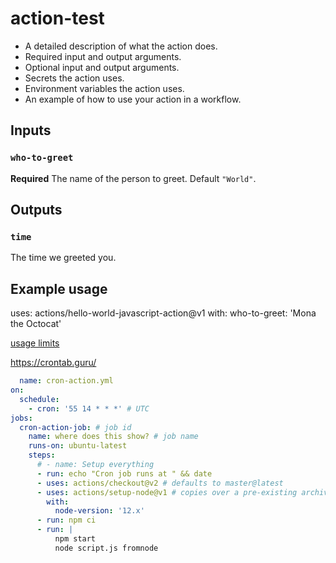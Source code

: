 # action-test

* A detailed description of what the action does.
* Required input and output arguments.
* Optional input and output arguments.
* Secrets the action uses.
* Environment variables the action uses.
* An example of how to use your action in a workflow.

## Inputs

### `who-to-greet`

**Required** The name of the person to greet. Default `"World"`.

## Outputs

### `time`

The time we greeted you.

## Example usage

uses: actions/hello-world-javascript-action@v1
with:
  who-to-greet: 'Mona the Octocat'

  [usage limits](https://help.github.com/en/actions/reference/workflow-syntax-for-github-actions#usage-limits)

  https://crontab.guru/

```yaml
  name: cron-action.yml
on:
  schedule:
    - cron: '55 14 * * *' # UTC
jobs:
  cron-action-job: # job id
    name: where does this show? # job name
    runs-on: ubuntu-latest
    steps:
      # - name: Setup everything
      - run: echo "Cron job runs at " && date
      - uses: actions/checkout@v2 # defaults to master@latest
      - uses: actions/setup-node@v1 # copies over a pre-existing archive for faster access
        with:
          node-version: '12.x'
      - run: npm ci
      - run: |
          npm start
          node script.js fromnode
```
